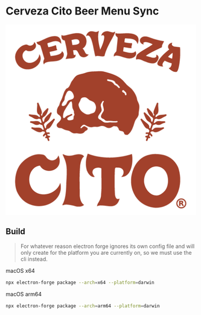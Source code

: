 # Cerveza Cito Beer Menu Sync

<img src="./src/assets/logo.png" alt="Cerveza Cito"/>

## Build

> For whatever reason electron forge ignores its own config file and will only create for the platform you are currently on, so we must use the cli instead.

macOS x64

```bash
npx electron-forge package --arch=x64 --platform=darwin
```

macOS arm64

```bash
npx electron-forge package --arch=arm64 --platform=darwin
```
